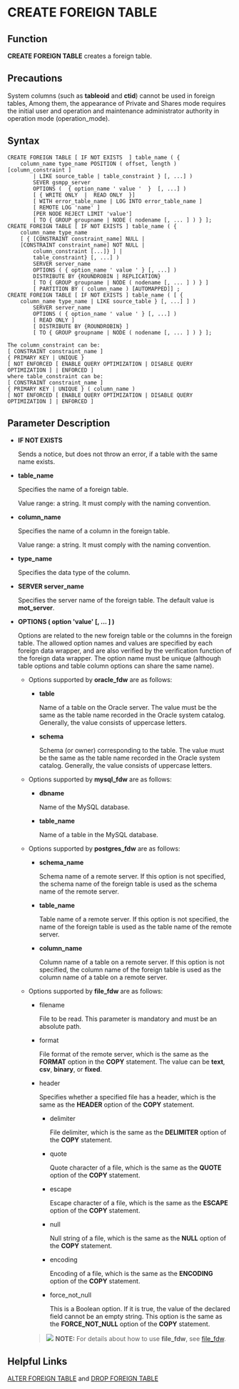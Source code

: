 # CREATE FOREIGN TABLE<a name="EN-US_TOPIC_0289900252"></a>

## Function<a name="en-us_topic_0283137606_section03743713018"></a>

**CREATE FOREIGN TABLE**  creates a foreign table.

## Precautions<a name="en-us_topic_0283137606_section1614655042716"></a>

System columns \(such as  **tableoid**  and  **ctid**\) cannot be used in foreign tables, Among them, the appearance of Private and Shares mode requires the initial user and operation and maintenance administrator authority in operation mode (operation_mode).

## Syntax<a name="en-us_topic_0283137606_section0692184823016"></a>

```
CREATE FOREIGN TABLE [ IF NOT EXISTS  ] table_name ( { 
    column_name type_name POSITION ( offset, length ) [column_constraint ]
        | LIKE source_table | table_constraint } [, ...] )
        SEVER gsmpp_server
        OPTIONS (  { option_name ' value '  }  [, ...] )
        [ { WRITE ONLY  |  READ ONLY  }]
        [ WITH error_table_name | LOG INTO error_table_name ]
        [ REMOTE LOG 'name' ]
        [PER NODE REJECT LIMIT 'value']
        [ TO { GROUP groupname | NODE ( nodename [, ... ] ) } ];
CREATE FOREIGN TABLE [ IF NOT EXISTS ] table_name ( { 
    column_name type_name
    [ { [CONSTRAINT constraint_name] NULL |
    [CONSTRAINT constraint_name] NOT NULL |
        column_constraint [...]} ] |
        table_constraint} [, ...] )
        SERVER server_name
        OPTIONS ( { option_name ' value ' } [, ...] )
        DISTRIBUTE BY {ROUNDROBIN | REPLICATION}
        [ TO { GROUP groupname | NODE ( nodename [, ... ] ) } ]
        [ PARTITION BY ( column_name ) [AUTOMAPPED]] ;
CREATE FOREIGN TABLE [ IF NOT EXISTS ] table_name ( [ { 
    column_name type_name | LIKE source_table } [, ...] ] )
        SERVER server_name
        OPTIONS ( { option_name ' value ' } [, ...] )
        [ READ ONLY ]
        [ DISTRIBUTE BY {ROUNDROBIN} ]
        [ TO { GROUP groupname | NODE ( nodename [, ... ] ) } ];

The column_constraint can be:
[ CONSTRAINT constraint_name ]
{ PRIMARY KEY | UNIQUE }
[ NOT ENFORCED [ ENABLE QUERY OPTIMIZATION | DISABLE QUERY OPTIMIZATION ] | ENFORCED ]
where table_constraint can be:
[ CONSTRAINT constraint_name ]
{ PRIMARY KEY | UNIQUE } ( column_name )
[ NOT ENFORCED [ ENABLE QUERY OPTIMIZATION | DISABLE QUERY OPTIMIZATION ] | ENFORCED ]
```

## Parameter Description<a name="en-us_topic_0283137606_section3468568300"></a>

-   **IF NOT EXISTS**

    Sends a notice, but does not throw an error, if a table with the same name exists.

-   **table\_name**

    Specifies the name of a foreign table.

    Value range: a string. It must comply with the naming convention.

-   **column\_name**

    Specifies the name of a column in the foreign table.

    Value range: a string. It must comply with the naming convention.

-   **type\_name**

    Specifies the data type of the column.

-   **SERVER server\_name**

    Specifies the server name of the foreign table. The default value is  **mot\_server**.

-   **OPTIONS \( option 'value' \[, ... \] \)**

    Options are related to the new foreign table or the columns in the foreign table. The allowed option names and values are specified by each foreign data wrapper, and are also verified by the verification function of the foreign data wrapper. The option name must be unique \(although table options and table column options can share the same name\).

    -   Options supported by  **oracle\_fdw**  are as follows:
        -   **table**

            Name of a table on the Oracle server. The value must be the same as the table name recorded in the Oracle system catalog. Generally, the value consists of uppercase letters.

        -   **schema**

            Schema \(or owner\) corresponding to the table. The value must be the same as the table name recorded in the Oracle system catalog. Generally, the value consists of uppercase letters.

    -   Options supported by  **mysql\_fdw**  are as follows:
        -   **dbname**

            Name of the MySQL database.

        -   **table\_name**

            Name of a table in the MySQL database.

    -   Options supported by  **postgres\_fdw**  are as follows:
        -   **schema\_name**

            Schema name of a remote server. If this option is not specified, the schema name of the foreign table is used as the schema name of the remote server.

        -   **table\_name**

            Table name of a remote server. If this option is not specified, the name of the foreign table is used as the table name of the remote server.

        -   **column\_name**

            Column name of a table on a remote server. If this option is not specified, the column name of the foreign table is used as the column name of a table on a remote server.

    -   Options supported by  **file\_fdw**  are as follows:

        -   filename

            File to be read. This parameter is mandatory and must be an absolute path.

        -   format

            File format of the remote server, which is the same as the  **FORMAT**  option in the  **COPY**  statement. The value can be  **text**,  **csv**,  **binary**, or  **fixed**.

        -   header

            Specifies whether a specified file has a header, which is the same as the  **HEADER**  option of the  **COPY**  statement.

            -   delimiter

                File delimiter, which is the same as the  **DELIMITER**  option of the  **COPY**  statement.

            -   quote

                Quote character of a file, which is the same as the  **QUOTE**  option of the  **COPY**  statement.

            -   escape

                Escape character of a file, which is the same as the  **ESCAPE**  option of the  **COPY**  statement.

            -   null

                Null string of a file, which is the same as the  **NULL**  option of the  **COPY**  statement.

            -   encoding

                Encoding of a file, which is the same as the  **ENCODING**  option of the  **COPY**  statement.

            -   force\_not\_null

                This is a Boolean option. If it is true, the value of the declared field cannot be an empty string. This option is the same as the  **FORCE\_NOT\_NULL**  option of the  **COPY**  statement.


        >![](public_sys-resources/icon-note.gif) **NOTE:** 
        >For details about how to use  **file\_fdw**, see  [file\_fdw](../DatabaseAdministrationGuide/file_fdw.md).



## Helpful Links<a name="en-us_topic_0283137606_section10964241319"></a>

[ALTER FOREIGN TABLE](alter-foreign-table.md)  and  [DROP FOREIGN TABLE](drop-foreign-table.md)
